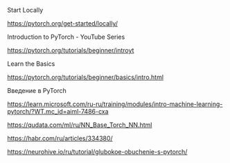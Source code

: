 Start Locally
    
https://pytorch.org/get-started/locally/


Introduction to PyTorch - YouTube Series
    
https://pytorch.org/tutorials/beginner/introyt


Learn the Basics

https://pytorch.org/tutorials/beginner/basics/intro.html


Введение в PyTorch

https://learn.microsoft.com/ru-ru/training/modules/intro-machine-learning-pytorch/?WT.mc_id=aiml-7486-cxa

https://qudata.com/ml/ru/NN_Base_Torch_NN.html
    
https://habr.com/ru/articles/334380/

https://neurohive.io/ru/tutorial/glubokoe-obuchenie-s-pytorch/
